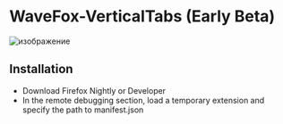 # WaveFox-VerticalTabs (Early Beta)

![изображение](https://github.com/QNetITQ/WaveFox-VerticalTabs/assets/85301851/16f3fefb-9d1c-4821-9ef9-804c40fb5a90)

## Installation
- Download Firefox Nightly or Developer
- In the remote debugging section, load a temporary extension and specify the path to manifest.json

